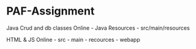 # PAF-Assignment
Java Crud and db classes
Online - Java Resources - src/main/resources



HTML & JS
Online - src - main - recources - webapp
	
